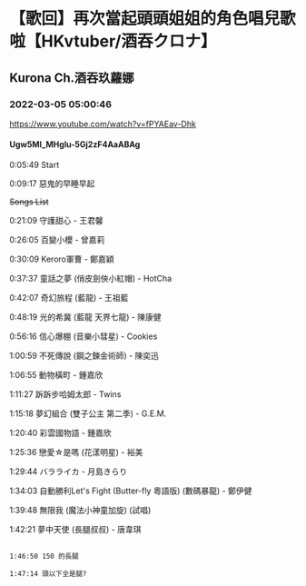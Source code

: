 # 【歌回】再次當起頭頭姐姐的角色唱兒歌啦【HKvtuber/酒吞クロナ】

## Kurona Ch.酒吞玖蘿娜

### 2022-03-05 05:00:46

https://www.youtube.com/watch?v=fPYAEav-Dhk

#### Ugw5MI_MHgIu-5Gj2zF4AaABAg

0:05:49 Start

0:09:17 惡鬼的早睡早起

~~Songs List~~

0:21:09	守護甜心 - 王君馨

0:26:05	百變小櫻 - 曾嘉莉

0:30:09	Keroro軍曹 - 鄭嘉穎

0:37:37	童話之夢 (俏皮劍俠小紅帽) - HotCha

0:42:07	奇幻旅程 (藍龍) - 王祖藍

0:48:19	光的希冀 (藍龍 天界七龍) - 陳康健

0:56:16	信心爆棚 (音樂小彗星) - Cookies

1:00:59	不死傳說 (鋼之鍊金術師) - 陳奕迅

1:06:55	動物橫町 - 鍾嘉欣

1:11:27	跅跅步哈姆太郎 - Twins

1:15:18	夢幻組合 (雙子公主 第二季) - G.E.M.

1:20:40	彩雲國物語 - 鍾嘉欣

1:25:36	戀愛☆是嗎 (花漾明星) - 裕美

1:29:44	バラライカ - 月島きらり

1:34:03	自動勝利Let's Fight (Butter-fly 粵語版) (數碼暴龍) - 鄭伊健

1:39:48	無限我 (魔法小神童加旋) (試唱)

1:42:21	夢中天使 (長腿叔叔) - 唐韋琪

~~~~~~~~~~~

1:46:50	150 的長腿

1:47:14	頭以下全是腿?

